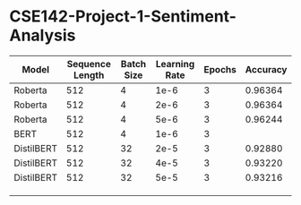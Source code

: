 # CSE142-Project-1-Sentiment-Analysis

| Model      | Sequence Length | Batch Size | Learning Rate | Epochs | Accuracy |
| ---------- | --------------- | ---------- | ------------- | ------ | -------- |
| Roberta    | 512             | 4          | 1e-6          | 3      | 0.96364  |
| Roberta    | 512             | 4          | 2e-6          | 3      | 0.96364  |
| Roberta    | 512             | 4          | 5e-6          | 3      | 0.96244  |
| BERT       | 512             | 4          | 1e-6          | 3      |          |
| DistilBERT | 512             | 32         | 2e-5          | 3      | 0.92880  |
| DistilBERT | 512             | 32         | 4e-5          | 3      | 0.93220  |
| DistilBERT | 512             | 32         | 5e-5          | 3      | 0.93216  |
|            |                 |            |               |        |          |
|            |                 |            |               |        |          |
|            |                 |            |               |        |          |


